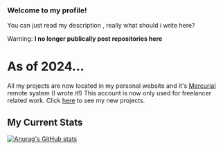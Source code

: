 ### Welcome to my profile!
You can just read my description , really what should i write here?

Warning: **I no longer publically post repositories here**

# As of 2024...
All my projects are now located in my personal website and it's [Mercurial](https://www.mercurial-scm.org/) remote system (I wrote it!)
This account is now only used for freelancer related work.
Click [here](https://takina.jp.net/@projects/) to see my new projects.

## My Current Stats
[![Anurag's GitHub stats](https://github-readme-stats.vercel.app/api?username=miyukinozomi)](https://github.com/anuraghazra/github-readme-stats)

<!--
**MiyukiNozomi/MiyukiNozomi** is a ✨ _special_ ✨ repository because its `README.md` (this file) appears on your GitHub profile.
[![Top Langs](https://github-readme-stats.vercel.app/api/top-langs/?username=MiyukiNozomi)](https://github.com/anuraghazra/github-readme-stats)

Here are some ideas to get you started:

- 🔭 I’m currently working on ...
- 🌱 I’m currently learning ...
- 👯 I’m looking to collaborate on ...
- 🤔 I’m looking for help with ...
- 💬 Ask me about ...
- 📫 How to reach me: ...
- 😄 Pronouns: ...
- ⚡ Fun fact: ...
-->
